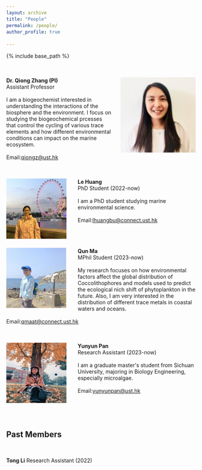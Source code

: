```yaml
---
layout: archive
title: "People"
permalink: /people/
author_profile: true

---
```


{% include base_path %}

<br/><br/>
<img align="right" style="float: right; padding-left: 20px;" src="/images/profile.png" width="200" height="200">  **Dr. Qiong Zhang (PI)**
<br/>
Assistant Professor 
<br/><br/>
I am a biogeochemist interested in understanding the interactions of the biosphere and the environment. I focus on studying the biogeochemical prcesses that control the cycling of various trace elements and how different environmental conditions can impact on the marine ecosystem.
<br/><br/>
Email:qiongz@ust.hk &nbsp; &nbsp; &nbsp; 

<br/><br/>
<img align="right" style="float: left; padding-right: 30px;" src="/images/huangle.png" width="160" height="160">  **Le Huang**
<br/>
PhD Student (2022-now)
<br/><br/>
I am a PhD student studying marine environmental science. 
<br/><br/>
Email:lhuangbu@connect.ust.hk &nbsp; &nbsp; &nbsp;  

<br/><br/><br/>
<img align="right" style="float: left; padding-right: 30px;" src="/images/Maqun.jpg" width="160" height="160">  **Qun Ma**
<br/>
MPhil Student (2023-now)
<br/><br/>
My research focuses on how environmental factors affect the global distribution of Coccolithophores and models used to predict the ecological nich shift of phytoplankton in the future. Also, I am very interested in the distribution of different trace metals in coastal waters and oceans.
<br/><br/>
Email:qmaat@connect.ust.hk &nbsp; &nbsp; &nbsp; 

<br/><br/>
<img align="right" style="float: left; padding-right: 30px;" src="/images/Panyunyun.png" width="160" height="160">  **Yunyun Pan**
<br/>
Research Assistant (2023-now)
<br/><br/>
I am a graduate master's student from Sichuan University, majoring in Biology Engineering, especially microalgae. 
<br/><br/>
Email:yunyunpan@ust.hk &nbsp; &nbsp; &nbsp; 

<br/><br/><br/>

## Past Members
<br/>

**Tong Li** Research Assistant (2022)






